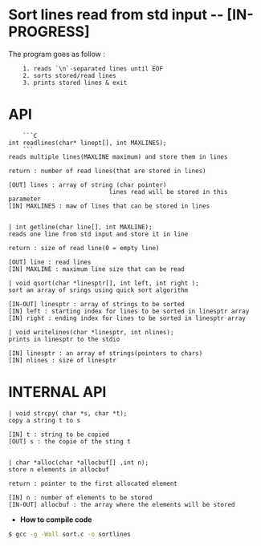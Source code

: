 # Sort lines read from std input -- \[IN-PROGRESS\]

The program goes as follow :

		1. reads `\n`-separated lines until EOF
		2. sorts stored/read lines
		3. prints stored lines & exit




# API 
        ```C
	int readlines(char* linept[], int MAXLINES);
        ```
	reads multiple lines(MAXLINE maximum) and store them in lines
	
	return : number of read lines(that are stored in lines)

	[OUT] lines : array of string (char pointer) 
								lines read will be stored in this parameter
	[IN] MAXLINES : maw of lines that can be stored in lines 


	| int getline(char line[], int MAXLINE);
	reads one line from std input and store it in line
	
	return : size of read line(0 = empty line)

	[OUT] line : read lines
	[IN] MAXLINE : maximum line size that can be read
	
	| void qsort(char *linesptr[], int left, int right );
	sort an array of srings using quick sort algorithm
	
	[IN-OUT] linesptr : array of strings to be sorted 
	[IN] left : starting index for lines to be sorted in linesptr array
	[IN] right : ending index for lines to be sorted in linesptr array

	| void writelines(char *linesptr, int nlines);
	prints in linesptr to the stdio

	[IN] linesptr : an array of strings(pointers to chars)
	[IN] nlines : size of linesptr


# INTERNAL API 
	
	| void strcpy( char *s, char *t);
	copy a string t to s

	[IN] t : string to be copied
	[OUT] s : the copie of the sting t

	
	| char *alloc(char *allocbuf[] ,int n);
	store n elements in allocbuf

	return : pointer to the first allocated element 

	[IN] n : number of elements to be stored
	[IN-OUT] allocbuf : the array where the elements will be stored


	











+ **How to compile code**
```bash
$ gcc -g -Wall sort.c -o sortlines
```
